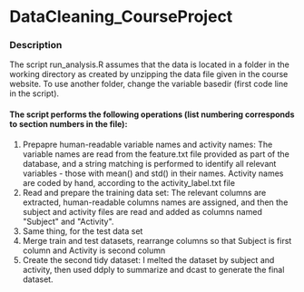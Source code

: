 DataCleaning_CourseProject
==========================
### Description
The script run_analysis.R assumes that the data is located in a folder in the working directory as created by unzipping the data file given in the course website. To use another folder, change the variable basedir (first code line in the script).
#### The script performs the following operations (list numbering corresponds to section numbers in the file):
1. Prepapre human-readable variable names and activity names:
The variable names are read from the feature.txt file provided as part of the database, and a string matching is performed to identify all relevant variables - those with mean() and std() in their names.
Activity names are coded by hand, according to the activity_label.txt file
2. Read and prepare the training data set:
The relevant columns are extracted, human-readable columns names are assigned, and then the subject and activity files are read and added as columns named "Subject" and "Activity".
3. Same thing, for the test data set
4. Merge train and test datasets, rearrange columns so that Subject is first column and Activity is second column
5. Create the second tidy dataset:
I melted the dataset by subject and activity, then used ddply to summarize and dcast to generate the final dataset.
